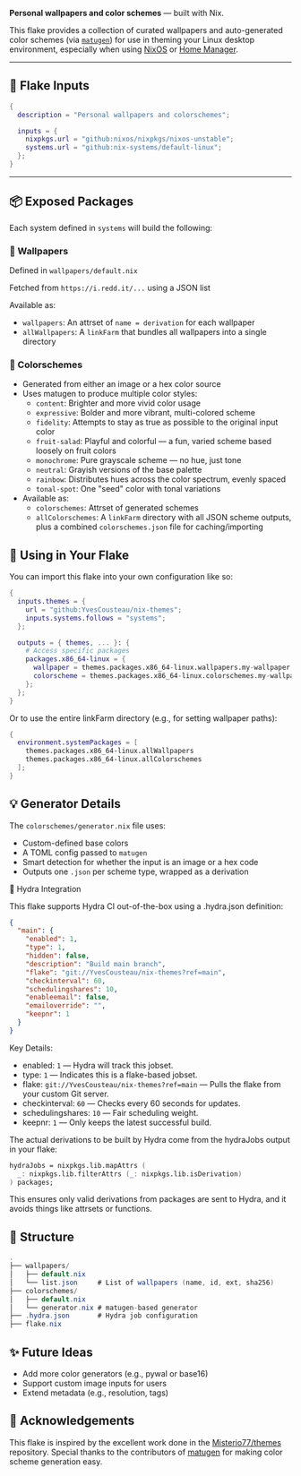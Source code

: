 **Personal wallpapers and color schemes** — built with Nix.

This flake provides a collection of curated wallpapers and auto-generated color schemes (via [`matugen`](https://github.com/InverseGood/matugen)) for use in theming your Linux desktop environment, especially when using [NixOS](https://nixos.org) or [Home Manager](https://nix-community.github.io/home-manager/).

---

## 🧩 Flake Inputs

```nix
{
  description = "Personal wallpapers and colorschemes";

  inputs = {
    nixpkgs.url = "github:nixos/nixpkgs/nixos-unstable";
    systems.url = "github:nix-systems/default-linux";
  };
}
```

---

## 📦 Exposed Packages

Each system defined in `systems` will build the following:

### 🎨 Wallpapers

Defined in `wallpapers/default.nix`

Fetched from `https://i.redd.it/...` using a JSON list

Available as:
+ `wallpapers`: An attrset of `name = derivation` for each wallpaper
+ `allWallpapers`: A `linkFarm` that bundles all wallpapers into a single directory

### 🌈 Colorschemes

+ Generated from either an image or a hex color source
+ Uses matugen to produce multiple color styles:
    + `content`: Brighter and more vivid color usage
    + `expressive`: Bolder and more vibrant, multi-colored scheme
    + `fidelity`: Attempts to stay as true as possible to the original input color
    + `fruit-salad`: Playful and colorful — a fun, varied scheme based loosely on fruit colors
    + `monochrome`: Pure grayscale scheme — no hue, just tone
    + `neutral`: Grayish versions of the base palette
    + `rainbow`: Distributes hues across the color spectrum, evenly spaced
    + `tonal-spot`: One "seed" color with tonal variations
+ Available as:
    + `colorschemes`: Attrset of generated schemes
    + `allColorschemes`: A `linkFarm` directory with all JSON scheme outputs, plus a combined `colorschemes.json` file for caching/importing

## 🔧 Using in Your Flake

You can import this flake into your own configuration like so:
```nix
{
  inputs.themes = {
    url = "github:YvesCousteau/nix-themes";
    inputs.systems.follows = "systems";
  };

  outputs = { themes, ... }: {
    # Access specific packages
    packages.x86_64-linux = {
      wallpaper = themes.packages.x86_64-linux.wallpapers.my-wallpaper;
      colorscheme = themes.packages.x86_64-linux.colorschemes.my-wallpaper;
    };
  };
}
```
Or to use the entire linkFarm directory (e.g., for setting wallpaper paths):
```nix
{
  environment.systemPackages = [
    themes.packages.x86_64-linux.allWallpapers
    themes.packages.x86_64-linux.allColorschemes
  ];
}
```

## 💡 Generator Details

The `colorschemes/generator.nix` file uses:
+ Custom-defined base colors
+ A TOML config passed to `matugen`
+ Smart detection for whether the input is an image or a hex code
+ Outputs one `.json` per scheme type, wrapped as a derivation

🧪 Hydra Integration

This flake supports Hydra CI out-of-the-box using a .hydra.json definition:
```json
{
  "main": {
    "enabled": 1,
    "type": 1,
    "hidden": false,
    "description": "Build main branch",
    "flake": "git://YvesCousteau/nix-themes?ref=main",
    "checkinterval": 60,
    "schedulingshares": 10,
    "enableemail": false,
    "emailoverride": "",
    "keepnr": 1
  }
}
```

Key Details:
+ enabled: `1` — Hydra will track this jobset.
+ type: `1` — Indicates this is a flake-based jobset.
+ flake: `git://YvesCousteau/nix-themes?ref=main` — Pulls the flake from your custom Git server.
+ checkinterval: `60` — Checks every 60 seconds for updates.
+ schedulingshares: `10` — Fair scheduling weight.
+ keepnr: `1` — Only keeps the latest successful build.

The actual derivations to be built by Hydra come from the hydraJobs output in your flake:

```nix
hydraJobs = nixpkgs.lib.mapAttrs (
  _: nixpkgs.lib.filterAttrs (_: nixpkgs.lib.isDerivation)
) packages;
```

This ensures only valid derivations from packages are sent to Hydra, and it avoids things like attrsets or functions.

## 📁 Structure

```csharp
.
├── wallpapers/
│   ├── default.nix
│   └── list.json     # List of wallpapers (name, id, ext, sha256)
├── colorschemes/
│   ├── default.nix
│   └── generator.nix # matugen-based generator
├── .hydra.json       # Hydra job configuration
├── flake.nix

```

## ✨ Future Ideas

+ Add more color generators (e.g., pywal or base16)
+ Support custom image inputs for users
+ Extend metadata (e.g., resolution, tags)

## 🤝 Acknowledgements

This flake is inspired by the excellent work done in the [Misterio77/themes](https://github.com/Misterio77/themes) repository. Special thanks to the contributors of [matugen](https://github.com/InioX/matugen) for making color scheme generation easy.
